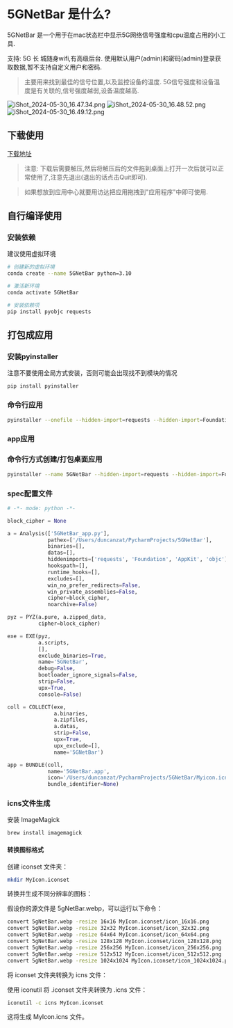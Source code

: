 # 5GNetBar 是什么?
5GNetBar 是一个用于在mac状态栏中显示5G网络信号强度和cpu温度占用的小工具.

支持: 5G 长
城随身wifi,有高级后台.
使用默认用户(admin)和密码(admin)登录获取数据,暂不支持自定义用户和密码.

> 主要用来找到最佳的信号位置,以及监控设备的温度.
> 5G信号强度和设备温度是有关联的,信号强度越弱,设备温度越高.

![iShot_2024-05-30_16.47.34.png](media%2FiShot_2024-05-30_16.47.34.png)
![iShot_2024-05-30_16.48.52.png](media%2FiShot_2024-05-30_16.48.52.png)
![iShot_2024-05-30_16.49.12.png](media%2FiShot_2024-05-30_16.49.12.png)

## 下载使用
[下载地址](https://github.com/lvusyy/5GNetBar/releases/tag/v1.0.8.3)
> 注意: 下载后需要解压,然后将解压后的文件拖到桌面上打开一次后就可以正常使用了,注意先退出(退出的话点击Quit即可).
 
>如果想放到应用中心就要用访达把应用拖拽到"应用程序"中即可使用.



## 自行编译使用

### 安装依赖
建议使用虚拟环境
```bash
# 创建新的虚拟环境
conda create --name 5GNetBar python=3.10

# 激活新环境
conda activate 5GNetBar

# 安装依赖项
pip install pyobjc requests

```


## 打包成应用
### 安装pyinstaller
注意不要使用全局方式安装，否则可能会出现找不到模块的情况

`pip install pyinstaller`

### 命令行应用
```bash
pyinstaller --onefile --hidden-import=requests --hidden-import=Foundation --hidden-import=AppKit --hidden-import=objc 5GNetBar_app.py
```

### app应用
### 命令行方式创建/打包桌面应用
```bash
pyinstaller --name 5GNetBar --hidden-import=requests --hidden-import=Foundation --hidden-import=AppKit --hidden-import=objc 5GNetBar_app.py
```


### spec配置文件
```python
# -*- mode: python -*-

block_cipher = None

a = Analysis(['5GNetBar_app.py'],
             pathex=['/Users/duncanzat/PycharmProjects/5GNetBar'],
             binaries=[],
             datas=[],
             hiddenimports=['requests', 'Foundation', 'AppKit', 'objc'],
             hookspath=[],
             runtime_hooks=[],
             excludes=[],
             win_no_prefer_redirects=False,
             win_private_assemblies=False,
             cipher=block_cipher,
             noarchive=False)

pyz = PYZ(a.pure, a.zipped_data,
          cipher=block_cipher)

exe = EXE(pyz,
          a.scripts,
          [],
          exclude_binaries=True,
          name='5GNetBar',
          debug=False,
          bootloader_ignore_signals=False,
          strip=False,
          upx=True,
          console=False)

coll = COLLECT(exe,
               a.binaries,
               a.zipfiles,
               a.datas,
               strip=False,
               upx=True,
               upx_exclude=[],
               name='5GNetBar')

app = BUNDLE(coll,
             name='5GNetBar.app',
             icon='/Users/duncanzat/PycharmProjects/5GNetBar/Myicon.icns',
             bundle_identifier=None)
```
### icns文件生成
安装 ImageMagick
```bash
brew install imagemagick
```

#### 转换图标格式
创建 iconset 文件夹：
```bash
mkdir MyIcon.iconset
```

转换并生成不同分辨率的图标：

假设你的源文件是 5gNetBar.webp，可以运行以下命令：

```bash
convert 5gNetBar.webp -resize 16x16 MyIcon.iconset/icon_16x16.png
convert 5gNetBar.webp -resize 32x32 MyIcon.iconset/icon_32x32.png
convert 5gNetBar.webp -resize 64x64 MyIcon.iconset/icon_64x64.png
convert 5gNetBar.webp -resize 128x128 MyIcon.iconset/icon_128x128.png
convert 5gNetBar.webp -resize 256x256 MyIcon.iconset/icon_256x256.png
convert 5gNetBar.webp -resize 512x512 MyIcon.iconset/icon_512x512.png
convert 5gNetBar.webp -resize 1024x1024 MyIcon.iconset/icon_1024x1024.png
```
将 iconset 文件夹转换为 icns 文件：

使用 iconutil 将 .iconset 文件夹转换为 .icns 文件：

```bash
iconutil -c icns MyIcon.iconset
```

这将生成 MyIcon.icns 文件。